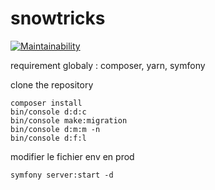 # snowtricks

[![Maintainability](https://api.codeclimate.com/v1/badges/0927282ba7972272f032/maintainability)](https://codeclimate.com/github/CrabThug/snowtricks/maintainability)


requirement globaly : composer, yarn, symfony

clone the repository

```
composer install
bin/console d:d:c
bin/console make:migration
bin/console d:m:m -n
bin/console d:f:l
```

modifier le fichier env en prod

```
symfony server:start -d
```


